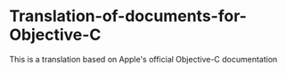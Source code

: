 # Translation-of-documents-for-Objective-C
This is a translation based on Apple's official Objective-C documentation
